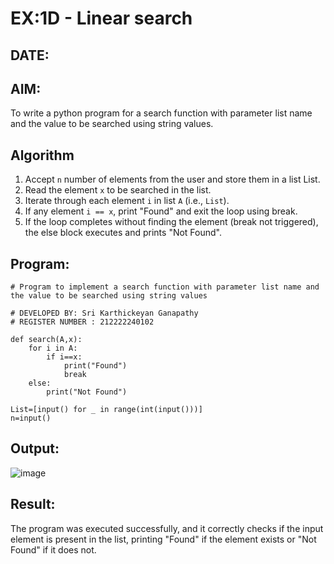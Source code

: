 # EX:1D - Linear search
## DATE:

## AIM:
To write a python program for a search function with parameter list name and the value to be searched using string values.

## Algorithm

1. Accept `n` number of elements from the user and store them in a list List.
2. Read the element `x` to be searched in the list.
3. Iterate through each element `i` in list `A` (i.e., `List`).
4. If any element `i == x`, print "Found" and exit the loop using break.
5. If the loop completes without finding the element (break not triggered), the else block executes and prints "Not Found".

## Program:
```
# Program to implement a search function with parameter list name and the value to be searched using string values

# DEVELOPED BY: Sri Karthickeyan Ganapathy 
# REGISTER NUMBER : 212222240102

def search(A,x):
    for i in A:
        if i==x:
            print("Found")
            break
    else:
        print("Not Found")
        
List=[input() for _ in range(int(input()))]
n=input()
```

## Output:

![image](https://github.com/user-attachments/assets/875111cd-10b6-4089-ab97-473603014ba5)


## Result:

The program was executed successfully, and it correctly checks if the input element is present in the list, printing "Found" if the element exists or "Not Found" if it does not.
